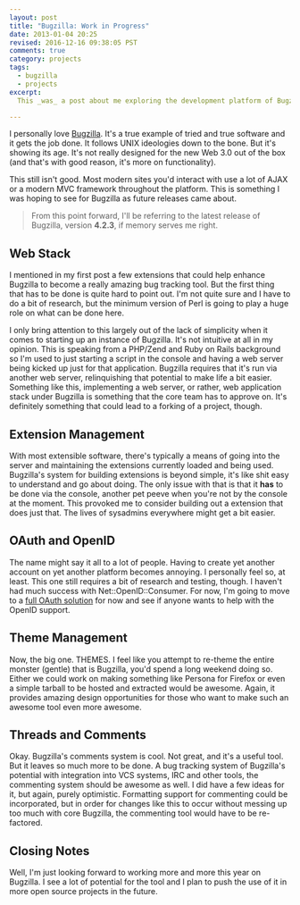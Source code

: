 ```yaml
---
layout: post
title: "Bugzilla: Work in Progress"
date: 2013-01-04 20:25
revised: 2016-12-16 09:38:05 PST
comments: true
category: projects
tags:
  - bugzilla
  - projects
excerpt:
  This _was_ a post about me exploring the development platform of Bugzilla.

---
```


I personally love [Bugzilla](http://bugzilla.org). It's a true example of tried
and true software and it gets the job done. It follows UNIX ideologies down to
the bone. But it's showing its age. It's not really designed for the new
Web 3.0 out of the box (and that's with good reason, it's more on functionality).

This still isn't good. Most modern sites you'd interact with use a lot of AJAX
or a modern MVC framework throughout the platform. This is something I was hoping
to see for Bugzilla as future releases came about.

> From this point forward, I'll be referring to the latest release of Bugzilla,
> version **4.2.3**, if memory serves me right.

## Web Stack
I mentioned in my first post a few extensions that could help enhance Bugzilla
to become a really amazing bug tracking tool. But the first thing that has to
be done is quite hard to point out. I'm not quite sure and I have to do a bit
of research, but the minimum version of Perl is going to play a huge role on
what can be done here.

I only bring attention to this largely out of the lack of simplicity when it
comes to starting up an instance of Bugzilla. It's not intuitive at all in my
opinion. This is speaking from a PHP/Zend and Ruby on Rails background so I'm
used to just starting a script in the console and having a web server being
kicked up just for that application. Bugzilla requires that it's run via
another web server, relinquishing that potential to make life a bit easier.
Something like this, implementing a web server, or rather, web application
stack under Bugzilla is something that the core team has to approve on. It's
definitely something that could lead to a forking of a project, though.

## Extension Management
With most extensible software, there's typically a means of going into the server
and maintaining the extensions currently loaded and being used. Bugzilla's system
for building extensions is beyond simple, it's like shit easy to understand and
go about doing. The only issue with that is that it __has__ to be done via the
console, another pet peeve when you're not by the console at the moment. This
provoked me to consider building out a extension that does just that. The lives
of sysadmins everywhere might get a bit easier.

## OAuth and OpenID
The name might say it all to a lot of people. Having to create yet another account
on yet another platform becomes annoying. I personally feel so, at least. This one
still requires a bit of research and testing, though. I haven't had much success
with Net::OpenID::Consumer. For now, I'm going to move to a
[full OAuth solution][1] for now and see if anyone wants to help with the OpenID
support.

## Theme Management
Now, the big one. THEMES. I feel like you attempt to re-theme the entire monster
(gentle) that is Bugzilla, you'd spend a long weekend doing so. Either we could
work on making something like Persona for Firefox or even a simple tarball to be
hosted and extracted would be awesome. Again, it provides amazing design
opportunities for those who want to make such an awesome tool even more awesome.

## Threads and Comments
Okay. Bugzilla's comments system is cool. Not great, and it's a useful tool. But
it leaves so much more to be done. A bug tracking system of Bugzilla's potential
with integration into VCS systems, IRC and other tools, the commenting system
should be awesome as well. I did have a few ideas for it, but again, purely
optimistic. Formatting support for commenting could be incorporated, but in order
for changes like this to occur without messing up too much with core Bugzilla, the
commenting tool would have to be re-factored.

## Closing Notes
Well, I'm just looking forward to working more and more this year on Bugzilla. I
see a lot of potential for the tool and I plan to push the use of it in more
open source projects in the future.

[1]: http://search.cpan.org/~kgrennan/Net-OAuth-0.28/lib/Net/OAuth/Client.pm
